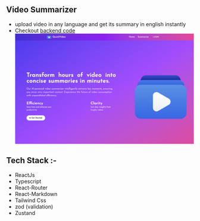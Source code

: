 ## Video Summarizer

- upload video in any language and get its summary in english instantly
- Checkout [backend code](https://github.com/ydv-ankit/video-summarizer)
![landing_page](./public/landing.png)

## Tech Stack :-

- ReactJs
- Typescript
- React-Router
- React-Markdown
- Tailwind Css
- zod (validation)
- Zustand
